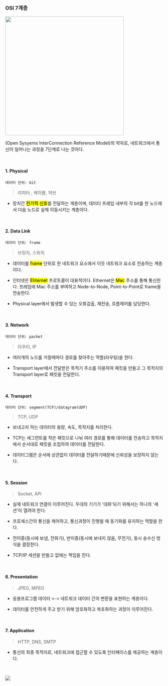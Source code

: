 ### OSI 7계층

<img src="https://camo.githubusercontent.com/44fe40125073c05a22961a70ae08c4e0b6b2bf5bfbd11f5ab9135e2a683241a7/68747470733a2f2f73373238302e7063646e2e636f2f77702d636f6e74656e742f75706c6f6164732f323031382f30362f6f73692d6d6f64656c2d372d6c61796572732d312e706e67" title="" alt="" width="378">

(Open Sysyems InterConnection Reference Model)의 약자로, 네트워크에서 통신이 일어나는 과정을 7단계로 나눈 것이다.

<Br>

#### 1. Physical

```textile
데이터 단위: bit
```

> 리피터 , 케이블, 허브

* 장치간 <mark>전기적 신호</mark>를 전달하는 계층이며, 데이터 프레임 내부의 각 bit를 한 노드에서 다음 노드로 실제 이동시키는 계층이다.

<br>

#### 2. Data Link

```textile
데이터 단위: frame
```



> 브릿지, 스위치

- 데이터를 <mark>frame</mark> 단위로 한 네트워크 요소에서 이웃 네트워크 요소로 전송하는 계층이다.

- 인터넷은 <mark>Ehternet</mark> 프로토콜이 대표적이다. Ethernet은 <mark>Mac</mark> 주소를 통해 통신한다. 프레임에 Mac 주소를 부여하고 Node-to-Node, Point-to-Point로 frame을 전송한다.

- Physical layer에서 발생할 수 있는 오류검출, 재전송, 흐름제어를 담당한다.

<br>

#### 3. Network

```textile
데이터 단위: packet
```

> 라우터, IP

* 여러개의 노드를 거칠때마다 경로를 찾아주는 역할(라우팅)을 한다.

* Transport layer에서 전달받은 목적기 주소를 이용하여 패킷을 만들고 그 목적지의 Transport layer로 패킷을 전달한다.

<br>

#### 4. Transport

```textile
데이터 단위: segment(TCP)/datagram(UDP)
```

> TCP, UDP

* 보내고자 하는 데이터의 용량, 속도, 목적지를 처리한다.

* TCP는 세그먼트를 작은 패킷으로 나눠 여러 경로를 통해 데이터를 전송하고 목적지에서 순서대로 패킷을 조립하여 데이터를 전달한다.

* 데이터그램은 순서에 상관없이 데이터를 전달하기때문에 신뢰성을 보장하지 않는다.

<br>

#### 5. Session

> Socket, API

* 실제 네트워크 연결이 이루어진다. 두대의 기기가 '대화'되기 위해서는 하나의 '세션'이 열려야 한다.

* 프로세스간의 통신을 제어하고, 통신과정이 진행될 때 동기화를 유지하는 역할을 한다.

* 전이중(동시에 보냄, 전화기), 반이중(동시에 보내지 않음, 무전기), 동시 송수신 방식을 결정한다.

* TCP/IP 세션을 만들고 없애는 책임을 진다.

<Br>

#### 6. Presentation

> JPEG, MPEG

* 응용프로그램 데이터 <-> 네트워크 데이터 간의 변환을 표현하는 계층이다.

* 데이터를 안전하게 주고 받기 위해 암호화하고 복호화하는 과정이 이루어진다.

<br>

#### 7. Application

> HTTP, DNS, SMTP

* 통신의 최종 목적지로, 네트워크에 접근할 수 있도록 인터페이스를 제공하는 계층이다.

<br>

![](C:\Users\jerry\AppData\Roaming\marktext\images\2023-11-02-12-26-34-image.png)
